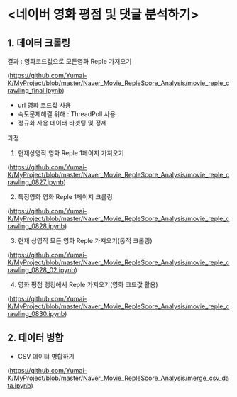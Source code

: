 # <네이버 영화 평점 및 댓글 분석하기>

## 1. 데이터 크롤링

결과 : 영화코드값으로 모든영화 Reple 가져오기

(https://github.com/Yumai-K/MyProject/blob/master/Naver_Movie_RepleScore_Analysis/movie_reple_crawling_final.ipynb)

  - url 영화 코드값 사용
  - 속도문제해결 위해 : ThreadPoll 사용
  - 정규화 사용 데이터 타겟팅 및 정제

과정
1. 현재상영작 영화 Reple 1페이지 가져오기

(https://github.com/Yumai-K/MyProject/blob/master/Naver_Movie_RepleScore_Analysis/movie_reple_crawling_0827.ipynb)
 
2. 특정영화 영화 Reple 1페이지 크롤링

(https://github.com/Yumai-K/MyProject/blob/master/Naver_Movie_RepleScore_Analysis/movie_reple_crawling_0828.ipynb)
 
3. 현재 상영작 모든 영화 Reple 가져오기(동적 크롤링)

(https://github.com/Yumai-K/MyProject/blob/master/Naver_Movie_RepleScore_Analysis/movie_reple_crawling_0828_02.ipynb)
 
4. 영화 평점 랭킹에서 Reple 가져오기(영화 코드값 활용)

(https://github.com/Yumai-K/MyProject/blob/master/Naver_Movie_RepleScore_Analysis/movie_reple_crawling_0830.ipynb)

## 2. 데이터 병합
- CSV 데이터 병합하기

 (https://github.com/Yumai-K/MyProject/blob/master/Naver_Movie_RepleScore_Analysis/merge_csv_data.ipynb)
